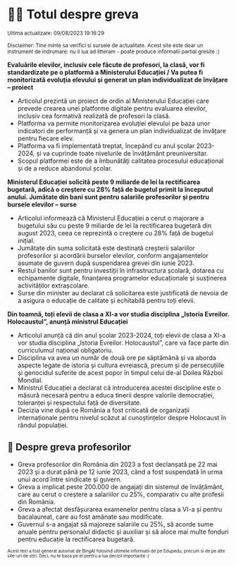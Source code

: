 # 👩‍🏫 Totul despre greva
<sub>Ultima actualizare: 09/08/2023 19:16:29</sub>

<sub>Disclaimer: Tine minte sa verifici si sursele de actualitate. Acest site este doar un instrument de indrumare: nu il lua ad litteram - poate produce informatii partial gresite :)</sub>

**Evaluările elevilor, inclusiv cele făcute de profesori, la clasă, vor fi standardizate pe o platformă a Ministerului Educației / Va putea fi monitorizată evoluția elevului și generat un plan individualizat de învățare – proiect**
- Articolul prezintă un proiect de ordin al Ministerului Educației care prevede crearea unei platforme digitale pentru evaluarea elevilor, inclusiv cea formativă realizată de profesori la clasă.
- Platforma va permite monitorizarea evoluției elevului pe baza unor indicatori de performanță și va genera un plan individualizat de învățare pentru fiecare elev.
- Platforma va fi implementată treptat, începând cu anul școlar 2023-2024, și va cuprinde toate nivelurile de învățământ preuniversitar.
- Scopul platformei este de a îmbunătăți calitatea procesului educațional și de a reduce abandonul școlar.

**Ministerul Educației solicită peste 9 miliarde de lei la rectificarea bugetară, adică o creștere cu 28% față de bugetul primit la începutul anului. Jumătate din bani sunt pentru salariile profesorilor și pentru bursele elevilor – surse**
- Articolul informează că Ministerul Educației a cerut o majorare a bugetului său cu peste 9 miliarde de lei la rectificarea bugetară din august 2023, ceea ce reprezintă o creștere cu 28% față de bugetul inițial.
- Jumătate din suma solicitată este destinată creșterii salariilor profesorilor și acordării burselor elevilor, conform angajamentelor asumate de guvern după suspendarea grevei din iunie 2023.
- Restul banilor sunt pentru investiții în infrastructura școlară, dotarea cu echipamente digitale, finanțarea programelor educaționale și susținerea activităților extrașcolare.
- Surse din minister au declarat că solicitarea este justificată de nevoia de a asigura o educație de calitate și echitabilă pentru toți elevii.

**Din toamnă, toți elevii de clasa a XI-a vor studia disciplina „Istoria Evreilor. Holocaustul”, anunță ministrul Educației**
- Articolul anunță că din anul școlar 2023-2024, toți elevii de clasa a XI-a vor studia disciplina „Istoria Evreilor. Holocaustul”, care va face parte din curriculumul național obligatoriu.
- Disciplina va avea un număr de două ore pe săptămână și va aborda aspecte legate de istoria și cultura evreiască, precum și de persecuțiile și genocidul suferite de acest popor în timpul celui de-al Doilea Război Mondial.
- Ministrul Educației a declarat că introducerea acestei discipline este o măsură necesară pentru a educa tinerii despre valorile democrației, toleranței și respectului față de diversitate.
- Decizia vine după ce România a fost criticată de organizații internaționale pentru nivelul scăzut al cunoștințelor despre Holocaust în rândul populației.

## 🏫 Despre greva profesorilor
- Greva profesorilor din România din 2023 a fost declanșată pe 22 mai 2023 și a durat până pe 12 iunie 2023, când a fost suspendată în urma unui acord între sindicate și guvern.
- Greva a implicat peste 200.000 de angajați din sistemul de învățământ, care au cerut o creștere a salariilor cu 25%, comparativ cu alte profesii din România.
- Greva a afectat desfășurarea examenelor pentru clasa a VI-a și pentru bacalaureat, care au fost amânate sau modificate.
- Guvernul s-a angajat să majoreze salariile cu 25%, să acorde sume anuale pentru personalul didactic și auxiliar și să aloce mai multe fonduri pentru educație la rectificarea bugetară.


<sub><sub>Acest text a fost generat automat de BingAI folosind ultimele informatii de pe Edupedu, precum si de pe alte site-uri de stiri. Deci, nu te baza pe el pentru a lua decizii importante :)</sub></sub>